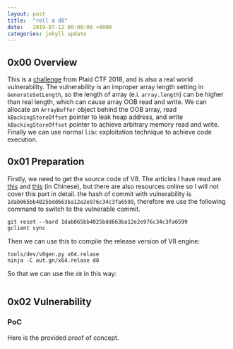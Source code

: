 ```yaml
---
layout: post
title:  "roll a d8"
date:   2019-07-12 00:00:00 +0000
categories: jekyll update
---
```


## 0x00 Overview

This is a [challenge](https://ctftime.org/task/6081) from Plaid CTF 2018, and is also a real world vulnerability. The vulnerability is an improper array length setting in `GenerateSetLength`, so the length of array (e.i. `array.length`) can be higher than real length, which can cause array OOB read and write. We can allocate an `ArrayBuffer` object behind the OOB array, read `kBackingStoreOffset` pointer to leak heap address, and write `kBackingStoreOffset` pointer to achieve arbitrary memory read and write. Finally we can use normal `libc` exploitation technique to achieve code execution.

## 0x01 Preparation

Firstly, we need to get the source code of V8. The articles I have read are [this](http://eternalsakura13.com/2018/05/06/v8/) and [this](http://eternalsakura13.com/2018/06/26/v8_environment/) (in Chinese), but there are also resources online so I will not cover this part in detail. the hash of commit with vulnerability is `1dab065bb4025bdd663ba12e2e976c34c3fa6599`, therefore we use the following command to switch to the vulnerable commit.

```
git reset --hard 1dab065bb4025bdd663ba12e2e976c34c3fa6599
gclient sync
```

Then we can use this to compile the release version of V8 engine:

```
tools/dev/v8gen.py x64.relase
ninja -C out.gn/x64.relase d8
```

So that we can use the `d8` in this way:

```

```

## 0x02 Vulnerability

### PoC

Here is the provided proof of concept.

```javascript

```

